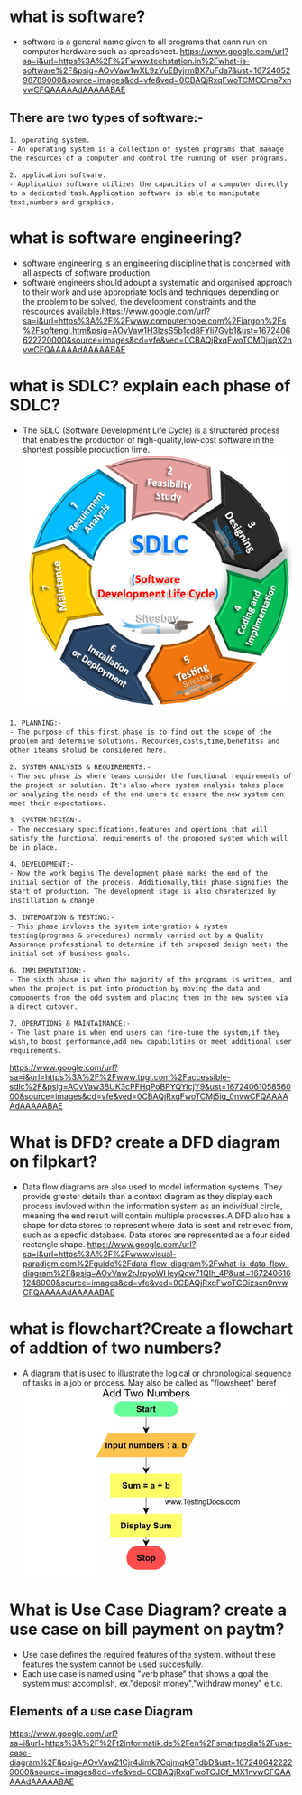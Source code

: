 # what is software?
- software is a general name given to all programs that cann run on computer hardware such as spreadsheet.
https://www.google.com/url?sa=i&url=https%3A%2F%2Fwww.techstation.in%2Fwhat-is-software%2F&psig=AOvVaw1wXL9zYuEByjrmBX7uFda7&ust=1672405298789000&source=images&cd=vfe&ved=0CBAQjRxqFwoTCMCCma7xnvwCFQAAAAAdAAAAABAE
## There are two types of software:-
 ```
 1. operating system.
 - An operating system is a collection of system programs that manage the resources of a computer and control the running of user programs. 
 ```
 ```
 2. application software.
 - Application software utilizes the capacities of a computer directly to a dedicated task.Application software is able to maniputate text,numbers and graphics.

 ```

 # what is software engineering?
 - software engineering is an engineering discipline that is concerned with all aspects of software production.
 - software engineers should adoupt a systematic and organised approach to their work and use appropriate tools and techniques depending on the problem to be solved, the development constraints and the rescources available.https://www.google.com/url?sa=i&url=https%3A%2F%2Fwww.computerhope.com%2Fjargon%2Fs%2Fsoftengi.htm&psig=AOvVaw1H3IzsS5b1cd8FYli7Gvb1&ust=1672406622720000&source=images&cd=vfe&ved=0CBAQjRxqFwoTCMDjuqX2nvwCFQAAAAAdAAAAABAE

 # what is SDLC? explain each phase of SDLC?
 - The SDLC (Software Development Life Cycle) is a structured process that enables the production of high-quality,low-cost software,in the shortest possible production time.
 ![Alt text](software-development-life-cycle-sdlc.png)

 ```
 1. PLANNING:-
 - The purpose of this first phase is to find out the scope of the problem and determine solutions. Recources,costs,time,benefitss and other iteams sholud be considered here.
 ```
 ```
 2. SYSTEM ANALYSIS & REQUIREMENTS:-
 - The sec phase is where teams consider the functional requirements of the project or solution. It's also where system analysis takes place or analyzing the needs of the end users to ensure the new system can meet their expectations.
```
```
3. SYSTEM DESIGN:- 
- The neccessary specifications,features and opertions that will satisfy the functional requirements of the proposed system which will be in place.
```
```
4. DEVELOPMENT:-
- Now the work begins!The development phase marks the end of the initial section of the process. Additionally,this phase signifies the start of production. The development stage is also charaterized by instillation & change.
```
```
5. INTERGATION & TESTING:-
- This phase invloves the system intergration & system testing(programs & procedures) normaly carried out by a Quality Assurance professtional to determine if teh proposed design meets the initial set of business goals.
```
```
6. IMPLEMENTATION:-
- The sixth phase is when the majority of the programs is written, and when the project is put into production by moving the data and components from the odd system and placing them in the new system via a direct cutover.
```
```
7. OPERATIONS & MAINTAINANCE:-
- The last phase is when end users can fine-tune the system,if they wish,to boost performance,add new capabilities or meet additional user requirements.
```
https://www.google.com/url?sa=i&url=https%3A%2F%2Fwww.tpgi.com%2Faccessible-sdlc%2F&psig=AOvVaw3BUK3cPFHqPoBPYQYicjY9&ust=1672406105856000&source=images&cd=vfe&ved=0CBAQjRxqFwoTCMj5iq_0nvwCFQAAAAAdAAAAABAE


# What is DFD? create a DFD diagram on filpkart?
- Data flow diagrams are also used to model information systems. They provide greater details than a context diagram as they display each process invloved within the information system as an individual circle, meaning the end result will contain multiple processes.A DFD also has a shape for data stores to represent where data is sent and retrieved from, such as a specfic database. Data stores are represented as a four sided rectangle shape.
https://www.google.com/url?sa=i&url=https%3A%2F%2Fwww.visual-paradigm.com%2Fguide%2Fdata-flow-diagram%2Fwhat-is-data-flow-diagram%2F&psig=AOvVaw2rJrpyoWHeyQcw71QIh_4P&ust=1672406161248000&source=images&cd=vfe&ved=0CBAQjRxqFwoTCOizscn0nvwCFQAAAAAdAAAAABAE

# what is flowchart?Create a flowchart of addtion of two numbers?
- A diagram that is used to illustrate the logical or chronological sequence of tasks in a job or process. May also be called as "flowsheet"
 beref![Alt text](Add-Two-Numbers-Flow-Chart.webp)


 
 # What is Use Case Diagram? create a use case on bill payment on paytm? 
 - Use case defines the required features of the system. without these features the system cannot be used succesfully.
 - Each use case is named using "verb phase" that shows a goal the system must accomplish, ex."deposit money","withdraw money" e.t.c.
 ## Elements of a use case Diagram
 https://www.google.com/url?sa=i&url=https%3A%2F%2Ft2informatik.de%2Fen%2Fsmartpedia%2Fuse-case-diagram%2F&psig=AOvVaw21Cjr4Jimk7CqjmqkGTdbD&ust=1672406422229000&source=images&cd=vfe&ved=0CBAQjRxqFwoTCJCf_MX1nvwCFQAAAAAdAAAAABAE





